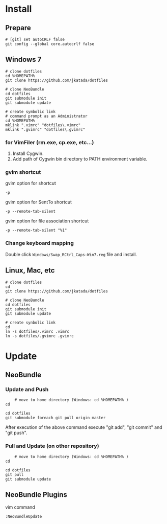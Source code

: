 Install
=======

Prepare
--------

	# [git] set autoCRLF false
	git config --global core.autocrlf false

Windows 7
----------

	# clone dotfiles
	cd %HOMEPATH%
	git clone https://github.com/jkatada/dotfiles
	
	# clone NeoBundle
	cd dotfiles
	git submodule init
	git submodule update
	
	# create symbolic link
	# command prompt as an Administrator
	cd %HOMEPATH%
	mklink ".vimrc" "dotfiles\.vimrc"
	mklink ".gvimrc" "dotfiles\.gvimrc"

### for VimFiler (rm.exe, cp.exe, etc...)
    
1. Install Cygwin.
2. Add path of Cygwin bin directory to PATH environment variable.

### gvim shortcut

gvim option for shortcut

	-p

gvim option for SentTo shortcut

	-p --remote-tab-silent
 
gvim option for file association shortcut

	-p --remote-tab-silent "%1"

### Change keyboard mapping

Double click `Windows/Swap_RCtrl_Caps-Win7.reg` file and install.


Linux, Mac, etc
---------------

	# clone dotfiles
	cd
	git clone https://github.com/jkatada/dotfiles
	
	# clone NeoBundle
	cd dotfiles
	git submodule init
	git submodule update
	
	# create synbolic link
	cd
	ln -s dotfiles/.vimrc .vimrc
	ln -s dotfiles/.gvimrc .gvimrc

Update
=======

NeoBundle
----------

### Update and Push

        # move to home directory (Windows: cd %HOMEPATH% )
	cd
	
	cd dotfiles
	git submodule foreach git pull origin master
	
After execution of the above command execute "git add", "git commit" and "git push".

### Pull and Update (on other repository)

        # move to home directory (Windows: cd %HOMEPATH% )
	cd
	
	cd dotfiles
	git pull
	git submodule update


NeoBundle Plugins
-----------------

vim command

    :NeoBundleUpdate

